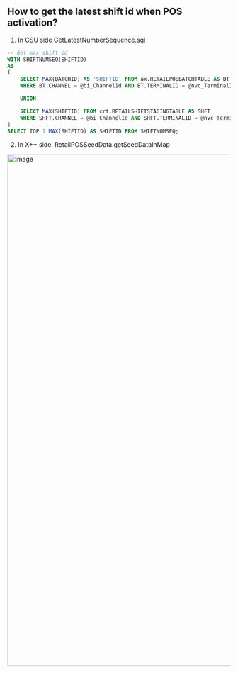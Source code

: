 ## How to get the latest shift id when POS activation?

1. In CSU side  GetLatestNumberSequence.sql
```sql
-- Get max shift id
WITH SHIFTNUMSEQ(SHIFTID)
AS
(
	SELECT MAX(BATCHID) AS 'SHIFTID' FROM ax.RETAILPOSBATCHTABLE AS BT
	WHERE BT.CHANNEL = @bi_ChannelId AND BT.TERMINALID = @nvc_TerminalId

	UNION

	SELECT MAX(SHIFTID) FROM crt.RETAILSHIFTSTAGINGTABLE AS SHFT
	WHERE SHFT.CHANNEL = @bi_ChannelId AND SHFT.TERMINALID = @nvc_TerminalId
)
SELECT TOP 1 MAX(SHIFTID) AS SHIFTID FROM SHIFTNUMSEQ;
```

2.  In X++ side,  RetailPOSSeedData.getSeedDataInMap<br/>

<img width="1154" alt="image" src="https://github.com/zhangguanghuib/NewCommerceSDK/assets/14832260/8b79cba7-2a40-415a-b318-3470d0e85486">

